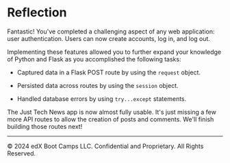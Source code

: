 # Reflection

Fantastic! You've completed a challenging aspect of any web application: user authentication. Users can now create accounts, log in, and log out.

Implementing these features allowed you to further expand your knowledge of Python and Flask as you accomplished the following tasks:

* Captured data in a Flask POST route by using the `request` object.

* Persisted data across routes by using the `session` object.

* Handled database errors by using `try...except` statements.

The Just Tech News app is now almost fully usable. It's just missing a few more API routes to allow the creation of posts and comments. We'll finish building those routes next!

---
© 2024 edX Boot Camps LLC. Confidential and Proprietary. All Rights Reserved.
